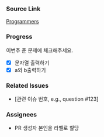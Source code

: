 ### Source Link

[Programmers](https://school.programmers.co.kr/learn/challenges?order=recent&levels=0&languages=javascript&page=1)

### Progress

이번주 푼 문제에 체크해주세요.

- [x] 문자열 출력하기
- [x] a와 b출력하기

### Related Issues

- [관련 이슈 번호, e.g., question #123]

### Assignees

- PR 생성자 본인을 라벨로 할당
